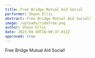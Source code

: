```yaml
---
title: Free Bridge Mutual Aid Social
performer: Shaun Ellis
abstract: Free Bridge Mutual Aid Social!
image: /uploads/ridefree.png
author: Shaun Ellis
date: 2023-04-30T16:00:37.011Z
approved: true
---
```

Free Bridge Mutual Aid Social!
